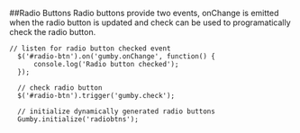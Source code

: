 ##Radio Buttons
Radio buttons provide two events, onChange is emitted when the radio button is updated and check can be used to programatically check the radio button.

```
// listen for radio button checked event
  $('#radio-btn').on('gumby.onChange', function() {
      console.log('Radio button checked');
  });
 
  // check radio button
  $('#radio-btn').trigger('gumby.check');
 
  // initialize dynamically generated radio buttons
  Gumby.initialize('radiobtns');
```
